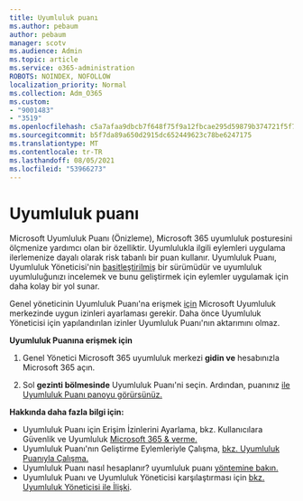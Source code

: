 ```yaml
---
title: Uyumluluk puanı
ms.author: pebaum
author: pebaum
manager: scotv
ms.audience: Admin
ms.topic: article
ms.service: o365-administration
ROBOTS: NOINDEX, NOFOLLOW
localization_priority: Normal
ms.collection: Adm_O365
ms.custom:
- "9001483"
- "3519"
ms.openlocfilehash: c5a7afaa9dbcb7f648f75f9a12fbcae295d59879b374721f5f7156b2d8c06d62
ms.sourcegitcommit: b5f7da89a650d2915dc652449623c78be6247175
ms.translationtype: MT
ms.contentlocale: tr-TR
ms.lasthandoff: 08/05/2021
ms.locfileid: "53966273"
---
```

# <a name="compliance-score"></a>Uyumluluk puanı

Microsoft Uyumluluk Puanı (Önizleme), Microsoft 365 uyumluluk posturesini ölçmenize yardımcı olan bir özelliktir. Uyumlulukla ilgili eylemleri uygulama ilerlemenize dayalı olarak risk tabanlı bir puan kullanır.   Uyumluluk Puanı, Uyumluluk Yöneticisi'nin [basitleştirilmiş](https://docs.microsoft.com/microsoft-365/compliance/compliance-manager-overview) bir sürümüdür ve uyumluluk uyumluluğunızı incelemek ve bunu geliştirmek için eylemler uygulamak için daha kolay bir yol sunar. 

Genel yöneticinin Uyumluluk Puanı'na erişmek [için](https://docs.microsoft.com/microsoft-365/security/office-365-security/permissions-in-the-security-and-compliance-center) Microsoft Uyumluluk merkezinde uygun izinleri ayarlaması gerekir.  Daha önce Uyumluluk Yöneticisi için yapılandırılan izinler Uyumluluk Puanı'nın aktarımını olmaz.

**Uyumluluk Puanına erişmek için**

1. Genel Yönetici Microsoft 365 uyumluluk merkezi **gidin ve** hesabınızla Microsoft 365 açın.

2. Sol **gezinti bölmesinde** Uyumluluk Puanı'ni seçin. Ardından, puanınız [ile Uyumluluk Puanı panoyu görürsünüz.](https://docs.microsoft.com/microsoft-365/compliance/compliance-score-setup#understand-the-compliance-score-dashboard)
 

**Hakkında daha fazla bilgi için:**

- Uyumluluk Puanı için Erişim İzinlerini Ayarlama, bkz. Kullanıcılara Güvenlik ve Uyumluluk [Microsoft 365 & verme.](https://docs.microsoft.com/microsoft-365/security/office-365-security/grant-access-to-the-security-and-compliance-center)
- Uyumluluk Puanı'nın Geliştirme Eylemleriyle Çalışma, [bkz. Uyumluluk Puanıyla Çalışma.](https://docs.microsoft.com/microsoft-365/compliance/working-with-compliance-score)
- Uyumluluk Puanı nasıl hesaplanır? uyumluluk puanı [yöntemine bakın.](https://docs.microsoft.com/microsoft-365/compliance/compliance-score-methodology)
- Uyumluluk Puanı ve Uyumluluk Yöneticisi karşılaştırması için [bkz. Uyumluluk Yöneticisi ile İlişki](https://docs.microsoft.com/microsoft-365/compliance/compliance-score#relationship-to-compliance-manager).

